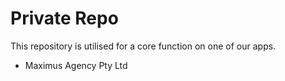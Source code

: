 # Private Repo

This repository is utilised for a core function on one of our apps.

- Maximus Agency Pty Ltd
